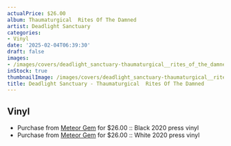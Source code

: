 ```yaml
---
actualPrice: $26.00
album: Thaumaturgical  Rites Of The Damned
artist: Deadlight Sanctuary
categories:
- Vinyl
date: '2025-02-04T06:39:30'
draft: false
images:
- /images/covers/deadlight_sanctuary-thaumaturgical__rites_of_the_damned.png
inStock: true
thumbnailImage: /images/covers/deadlight_sanctuary-thaumaturgical__rites_of_the_damned-thumb.png
title: Deadlight Sanctuary - Thaumaturgical  Rites Of The Damned
---
```


## Vinyl
* Purchase from [Meteor Gem](https://meteor-gem.com/products/deadlight-sanctuary-thaumaturgical-rites-of-the-damned) for $26.00 :: Black 2020 press vinyl
* Purchase from [Meteor Gem](https://meteor-gem.com/products/deadlight-sanctuary-thaumaturgical-rites-of-the-damned) for $26.00 :: White 2020 press vinyl
